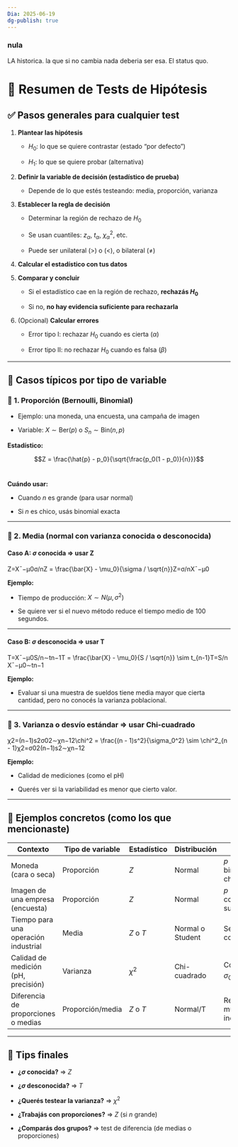 ```yaml
---
Dia: 2025-06-19
dg-publish: true
---
```

### nula
LA historica. la que si no cambia nada deberia ser esa. El status quo.


# 🧪 **Resumen de Tests de Hipótesis**

## ✅ **Pasos generales para cualquier test**

1. **Plantear las hipótesis**
    
    - $H_0$: lo que se quiere contrastar (estado “por defecto”)
        
    - $H_1$: lo que se quiere probar (alternativa)
        
2. **Definir la variable de decisión (estadístico de prueba)**
    
    - Depende de lo que estés testeando: media, proporción, varianza
        
3. **Establecer la regla de decisión**
    
    - Determinar la región de rechazo de $H_0$
        
    - Se usan cuantiles: $z_{\alpha}$, $t_{\alpha}$, $\chi^2_{\alpha}$, etc.
        
    - Puede ser unilateral (>) o (<), o bilateral ($\ne$)
        
4. **Calcular el estadístico con tus datos**
    
5. **Comparar y concluir**
    
    - Si el estadístico cae en la región de rechazo, **rechazás $H_0$**
        
    - Si no, **no hay evidencia suficiente para rechazarla**
        
6. (Opcional) **Calcular errores**
    
    - Error tipo I: rechazar $H_0$ cuando es cierta ($\alpha$)
        
    - Error tipo II: no rechazar $H_0$ cuando es falsa ($\beta$)
        

---

## 🎯 **Casos típicos por tipo de variable**

### 🔸 1. **Proporción (Bernoulli, Binomial)**

- Ejemplo: una moneda, una encuesta, una campaña de imagen
    
- Variable: $X \sim \text{Ber}(p)$ o $S_n \sim \text{Bin}(n, p)$
    

**Estadístico:**

$$Z = \frac{\hat{p} - p_0}{\sqrt{\frac{p_0(1 - p_0)}{n}}}$$​​

**Cuándo usar:**

- Cuando $n$ es grande (para usar normal)
    
- Si $n$ es chico, usás binomial exacta
    

---

### 🔸 2. **Media (normal con varianza conocida o desconocida)**

#### Caso A: $\sigma$ conocida ⇒ usar **Z**

Z=Xˉ−μ0σ/nZ = \frac{\bar{X} - \mu_0}{\sigma / \sqrt{n}}Z=σ/n​Xˉ−μ0​​

**Ejemplo:**

- Tiempo de producción: $X \sim N(\mu, \sigma^2)$
    
- Se quiere ver si el nuevo método reduce el tiempo medio de 100 segundos.
    

---

#### Caso B: $\sigma$ desconocida ⇒ usar **T**

T=Xˉ−μ0S/n∼tn−1T = \frac{\bar{X} - \mu_0}{S / \sqrt{n}} \sim t_{n-1}T=S/n​Xˉ−μ0​​∼tn−1​

**Ejemplo:**

- Evaluar si una muestra de sueldos tiene media mayor que cierta cantidad, pero no conocés la varianza poblacional.
    

---

### 🔸 3. **Varianza o desvío estándar ⇒ usar Chi-cuadrado**

χ2=(n−1)s2σ02∼χn−12\chi^2 = \frac{(n - 1)s^2}{\sigma_0^2} \sim \chi^2_{n - 1}χ2=σ02​(n−1)s2​∼χn−12​

**Ejemplo:**

- Calidad de mediciones (como el pH)
    
- Querés ver si la variabilidad es menor que cierto valor.
    

---

## 🧾 Ejemplos concretos (como los que mencionaste)

|Contexto|Tipo de variable|Estadístico|Distribución|Notas|
|---|---|---|---|---|
|Moneda (cara o seca)|Proporción|$Z$|Normal|$p = 0.5$, binomial si $n$ chico|
|Imagen de una empresa (encuesta)|Proporción|$Z$|Normal|$p = 0.35$, comparar si subió|
|Tiempo para una operación industrial|Media|$Z$ o $T$|Normal o Student|Según si $\sigma$ conocida|
|Calidad de medición (pH, precisión)|Varianza|$\chi^2$|Chi-cuadrado|Compara con $\sigma_0^2$|
|Diferencia de proporciones o medias|Proporción/media|$Z$ o $T$|Normal/T|Requiere muestras independientes|

---

## 🧠 Tips finales

- **¿$\sigma$ conocida?** ⇒ $Z$
    
- **¿$\sigma$ desconocida?** ⇒ $T$
    
- **¿Querés testear la varianza?** ⇒ $\chi^2$
    
- **¿Trabajás con proporciones?** ⇒ $Z$ (si $n$ grande)
    
- **¿Comparás dos grupos?** ⇒ test de diferencia (de medias o proporciones)